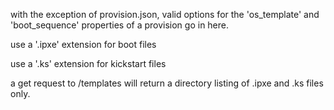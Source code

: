 with the exception of provision.json, valid options for the 'os_template'
and 'boot_sequence' properties of a provision go in here. 

use a '.ipxe' extension for boot files

use a '.ks' extension  for kickstart files

a get request to /templates will return a directory listing of .ipxe
and .ks files only.
